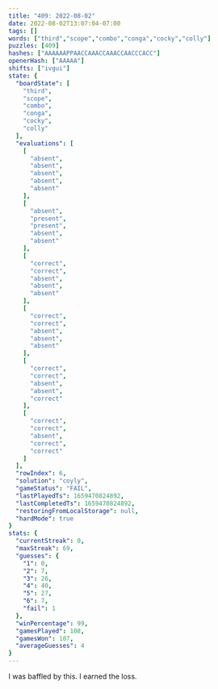 ```yaml
---
title: "409: 2022-08-02"
date: 2022-08-02T13:07:04-07:00
tags: []
words: ["third","scope","combo","conga","cocky","colly"]
puzzles: [409]
hashes: ["AAAAAAPPAACCAAACCAAACCAACCCACC"]
openerHash: ["AAAAA"]
shifts: ["ivgui"]
state: {
  "boardState": [
    "third",
    "scope",
    "combo",
    "conga",
    "cocky",
    "colly"
  ],
  "evaluations": [
    [
      "absent",
      "absent",
      "absent",
      "absent",
      "absent"
    ],
    [
      "absent",
      "present",
      "present",
      "absent",
      "absent"
    ],
    [
      "correct",
      "correct",
      "absent",
      "absent",
      "absent"
    ],
    [
      "correct",
      "correct",
      "absent",
      "absent",
      "absent"
    ],
    [
      "correct",
      "correct",
      "absent",
      "absent",
      "correct"
    ],
    [
      "correct",
      "correct",
      "absent",
      "correct",
      "correct"
    ]
  ],
  "rowIndex": 6,
  "solution": "coyly",
  "gameStatus": "FAIL",
  "lastPlayedTs": 1659470824892,
  "lastCompletedTs": 1659470824892,
  "restoringFromLocalStorage": null,
  "hardMode": true
}
stats: {
  "currentStreak": 0,
  "maxStreak": 69,
  "guesses": {
    "1": 0,
    "2": 7,
    "3": 26,
    "4": 40,
    "5": 27,
    "6": 7,
    "fail": 1
  },
  "winPercentage": 99,
  "gamesPlayed": 108,
  "gamesWon": 107,
  "averageGuesses": 4
}
---
```


<!-- more -->
I was baffled by this. I earned the loss. 
